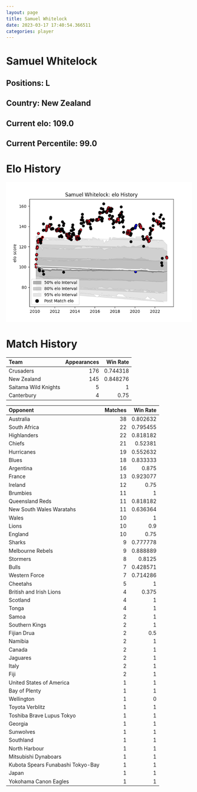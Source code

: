 ```yaml
---  
layout: page  
title: Samuel Whitelock  
date: 2023-03-17 17:40:54.366511  
categories: player  
---
```

# Samuel Whitelock

## Positions: L

## Country: New Zealand

## Current elo: 109.0

## Current Percentile: 99.0

# Elo History


![elo history](history_SamuelWhitelock.png)
# Match History


| Team                 |   Appearances |   Win Rate |
|:---------------------|--------------:|-----------:|
| Crusaders            |           176 |   0.744318 |
| New Zealand          |           145 |   0.848276 |
| Saitama Wild Knights |             5 |   1        |
| Canterbury           |             4 |   0.75     |

| Opponent                          |   Matches |   Win Rate |
|:----------------------------------|----------:|-----------:|
| Australia                         |        38 |   0.802632 |
| South Africa                      |        22 |   0.795455 |
| Highlanders                       |        22 |   0.818182 |
| Chiefs                            |        21 |   0.52381  |
| Hurricanes                        |        19 |   0.552632 |
| Blues                             |        18 |   0.833333 |
| Argentina                         |        16 |   0.875    |
| France                            |        13 |   0.923077 |
| Ireland                           |        12 |   0.75     |
| Brumbies                          |        11 |   1        |
| Queensland Reds                   |        11 |   0.818182 |
| New South Wales Waratahs          |        11 |   0.636364 |
| Wales                             |        10 |   1        |
| Lions                             |        10 |   0.9      |
| England                           |        10 |   0.75     |
| Sharks                            |         9 |   0.777778 |
| Melbourne Rebels                  |         9 |   0.888889 |
| Stormers                          |         8 |   0.8125   |
| Bulls                             |         7 |   0.428571 |
| Western Force                     |         7 |   0.714286 |
| Cheetahs                          |         5 |   1        |
| British and Irish Lions           |         4 |   0.375    |
| Scotland                          |         4 |   1        |
| Tonga                             |         4 |   1        |
| Samoa                             |         2 |   1        |
| Southern Kings                    |         2 |   1        |
| Fijian Drua                       |         2 |   0.5      |
| Namibia                           |         2 |   1        |
| Canada                            |         2 |   1        |
| Jaguares                          |         2 |   1        |
| Italy                             |         2 |   1        |
| Fiji                              |         2 |   1        |
| United States of America          |         1 |   1        |
| Bay of Plenty                     |         1 |   1        |
| Wellington                        |         1 |   0        |
| Toyota Verblitz                   |         1 |   1        |
| Toshiba Brave Lupus Tokyo         |         1 |   1        |
| Georgia                           |         1 |   1        |
| Sunwolves                         |         1 |   1        |
| Southland                         |         1 |   1        |
| North Harbour                     |         1 |   1        |
| Mitsubishi Dynaboars              |         1 |   1        |
| Kubota Spears Funabashi Tokyo-Bay |         1 |   1        |
| Japan                             |         1 |   1        |
| Yokohama Canon Eagles             |         1 |   1        |